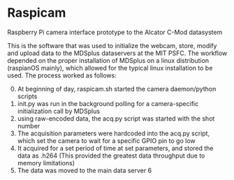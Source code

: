 # Raspicam
Raspberry Pi camera interface prototype to the Alcator C-Mod datasystem

This is the software that was used to initialize the webcam, store, modify and upload data
to the MDSplus dataservers at the MIT PSFC. The workflow depended on the proper installation
of MDSplus on a linux distribution (raspianOS mainly), which allowed for the typical linux
installation to be used.  The process worked as follows:

0) At beginning of day, raspicam.sh started the camera daemon/python scripts
1) init.py was run in the background polling for a camera-specific initialization call by
MDSplus
2) using raw-encoded data, the acq.py script was started with the shot number
3) The acquisition parameters were hardcoded into the acq.py script, which set the camera
to wait for a specific GPIO pin to go low
4) It acquired for a set period of time at set parameters, and stored the data as .h264
(This provided the greatest data throughput due to memory limitations)
5) The data was moved to the main data server
6
